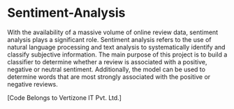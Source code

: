 # Sentiment-Analysis
With the availability of a massive volume of online review data, sentiment analysis plays a significant role. Sentiment analysis refers to the use of natural language processing and text analysis to systematically identify and classify subjective information. The main purpose of this project is to build a classifier to determine whether a review  is associated with a positive, negative or neutral sentiment. Additionally, the model can be used to determine words that are most strongly associated with the positive or negative reviews.



[Code Belongs to Vertizone IT Pvt. Ltd.]
